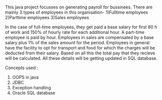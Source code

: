 This java project focusses on generating payroll for bussinees. There are mainly 3 types of employees in this organisation- 
1)Fulltime employees
2)Parttime employees 
3)Sales employees

In the case of full-time employees, they get paid a base salary for first 80 h of work and 150% of hourly rate for each additional hour.
A part-time employee is paid by hour. Employees in sales are compensated by a base salary plus 1% of the sales amount for the period.
Employees in general have the facility to opt for transport and food for which the charges will be deducted from their salary. Based on all this the total pay that they recieve will be calculated. All these details will be getting updated in SQL database.

Concepts used :
1) OOPS in java
2) JDBC
3) Exception handling
4) Oracle SQL database


